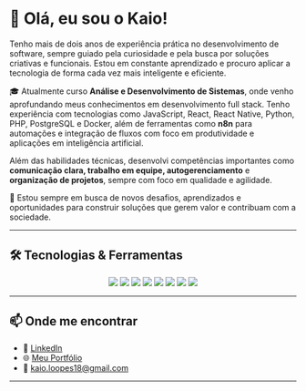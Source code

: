# 👋 Olá, eu sou o Kaio!

Tenho mais de dois anos de experiência prática no desenvolvimento de software, sempre guiado pela curiosidade e pela busca por soluções criativas e funcionais. Estou em constante aprendizado e procuro aplicar a tecnologia de forma cada vez mais inteligente e eficiente.

🎓 Atualmente curso **Análise e Desenvolvimento de Sistemas**, onde venho aprofundando meus conhecimentos em desenvolvimento full stack. Tenho experiência com tecnologias como JavaScript, React, React Native, Python, PHP, PostgreSQL e Docker, além de ferramentas como **n8n** para automações e integração de fluxos com foco em produtividade e aplicações em inteligência artificial.

Além das habilidades técnicas, desenvolvi competências importantes como **comunicação clara, trabalho em equipe, autogerenciamento** e **organização de projetos**, sempre com foco em qualidade e agilidade.

🚀 Estou sempre em busca de novos desafios, aprendizados e oportunidades para construir soluções que gerem valor e contribuam com a sociedade.

---

## 🛠️ Tecnologias & Ferramentas

<div align="center">

<!-- Linguagens -->
<img src="https://img.shields.io/badge/JavaScript-F7DF1E?style=for-the-badge&logo=javascript&logoColor=000" />
<img src="https://img.shields.io/badge/React-20232A?style=for-the-badge&logo=react&logoColor=61DAFB" />
<img src="https://img.shields.io/badge/React_Native-20232A?style=for-the-badge&logo=react&logoColor=61DAFB" />
<img src="https://img.shields.io/badge/Python-3776AB?style=for-the-badge&logo=python&logoColor=white" />
<img src="https://img.shields.io/badge/PHP-777BB4?style=for-the-badge&logo=php&logoColor=white" />

<!-- Banco de dados -->
<img src="https://img.shields.io/badge/PostgreSQL-4169E1?style=for-the-badge&logo=postgresql&logoColor=white" />

<!-- DevOps -->
<img src="https://img.shields.io/badge/Docker-2496ED?style=for-the-badge&logo=docker&logoColor=white" />

<!-- Automação -->
<img src="https://img.shields.io/badge/n8n-FE8040?style=for-the-badge&logo=n8n&logoColor=white" />

</div>

---

## 📫 Onde me encontrar
- 💼 [LinkedIn](www.linkedin.com/in/kaio-alves-lopes-3a1057245)  
- 🌐 [Meu Portfólio](https://kaioportfolio.netlify.app)  
- 📧 kaio.loopes18@gmail.com

---

